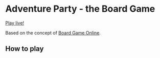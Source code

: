 # Adventure Party - the Board Game

[Play live!](#adventure---the-musical---the-board-game)

Based on the concept of [Board Game Online](https://www.boardgame-online.com/).

## How to play
